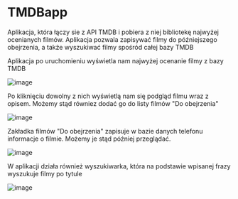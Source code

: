 # TMDBapp
Aplikacja, która łączy sie z API TMDB i pobiera z niej bibliotekę najwyżej ocenianych filmów. Aplikacja pozwala zapisywać filmy do późniejszego obejrzenia, a także wyszukiwać filmy spośród całej bazy TMDB

Aplikacja po uruchomieniu wyświetla nam najwyżej ocenanie filmy z bazy TMDB

![image](https://user-images.githubusercontent.com/114807157/196226736-fdf71d25-900e-4565-bd90-9fa1ac154d73.png)

Po kliknięciu dowolny z nich wyświetlą nam się podgląd filmu wraz z opisem. Możemy stąd równiez dodać go do listy filmów "Do obejrzenia"

![image](https://user-images.githubusercontent.com/114807157/196227854-d84aeab9-9600-4192-b80f-603bb98c3c88.png)

Zakładka filmów "Do obejrzenia" zapisuje w bazie danych telefonu informacje o filmie. Możemy je stąd później przeglądać.

![image](https://user-images.githubusercontent.com/114807157/196227569-c89e44fa-a31d-459d-8f59-03a6efae246f.png)

W aplikacji działa również wyszukiwarka, która na podstawie wpisanej frazy wyszukuje filmy po tytule

![image](https://user-images.githubusercontent.com/114807157/196227707-885c007e-59c7-4519-b9bc-cdca4c99bad9.png)
